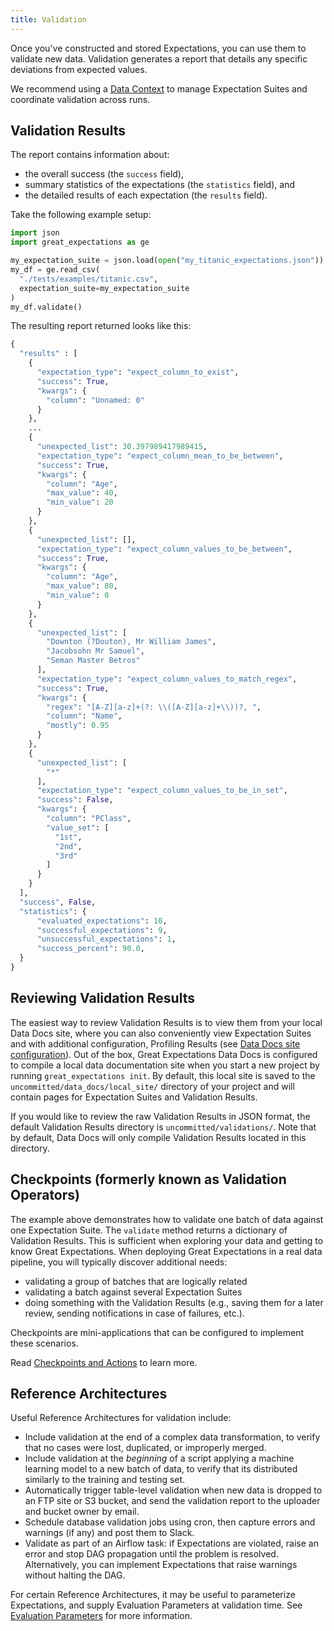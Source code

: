 ```yaml
---
title: Validation
---
```



Once you've constructed and stored Expectations, you can use them to validate new data. Validation generates a report
that details any specific deviations from expected values.

We recommend using a [Data Context](../reference/data_context.md) to manage Expectation Suites and coordinate validation across runs.

## Validation Results

The report contains information about:

* the overall success (the `success` field),
* summary statistics of the expectations (the `statistics` field), and
* the detailed results of each expectation (the `results` field).

Take the following example setup:

```python 
import json 
import great_expectations as ge

my_expectation_suite = json.load(open("my_titanic_expectations.json"))
my_df = ge.read_csv(
  "./tests/examples/titanic.csv", 
  expectation_suite=my_expectation_suite
)
my_df.validate()
```

The resulting report returned looks like this:

```python 
{
  "results" : [
    {
      "expectation_type": "expect_column_to_exist",
      "success": True,
      "kwargs": {
        "column": "Unnamed: 0"
      }
    },
    ...
    {
      "unexpected_list": 30.397989417989415,
      "expectation_type": "expect_column_mean_to_be_between",
      "success": True,
      "kwargs": {
        "column": "Age",
        "max_value": 40,
        "min_value": 20
      }
    },
    {
      "unexpected_list": [],
      "expectation_type": "expect_column_values_to_be_between",
      "success": True,
      "kwargs": {
        "column": "Age",
        "max_value": 80,
        "min_value": 0
      }
    },
    {
      "unexpected_list": [
        "Downton (?Douton), Mr William James",
        "Jacobsohn Mr Samuel",
        "Seman Master Betros"
      ],
      "expectation_type": "expect_column_values_to_match_regex",
      "success": True,
      "kwargs": {
        "regex": "[A-Z][a-z]+(?: \\([A-Z][a-z]+\\))?, ",
        "column": "Name",
        "mostly": 0.95
      }
    },
    {
      "unexpected_list": [
        "*"
      ],
      "expectation_type": "expect_column_values_to_be_in_set",
      "success": False,
      "kwargs": {
        "column": "PClass",
        "value_set": [
          "1st",
          "2nd",
          "3rd"
        ]
      }
    }
  ],
  "success", False,
  "statistics": {
      "evaluated_expectations": 10,
      "successful_expectations": 9,
      "unsuccessful_expectations": 1,
      "success_percent": 90.0,
  }
}
```

## Reviewing Validation Results

The easiest way to review Validation Results is to view them from your local Data Docs site, where you can also
conveniently view Expectation Suites and with additional configuration, Profiling Results
(see [Data Docs site configuration](../guides/setup/configuring_data_docs/how_to_host_and_share_data_docs_on_a_filesystem.md)). Out of the box, Great Expectations Data Docs is configured to compile a local
data documentation site when you start a new project by running `great_expectations init`. By default, this local site
is saved to the `uncommitted/data_docs/local_site/` directory of your project and will contain pages for Expectation
Suites and Validation Results.

If you would like to review the raw Validation Results in JSON format, the default Validation Results directory
is `uncommitted/validations/`. Note that by default, Data Docs will only compile Validation Results located in this
directory.

## Checkpoints (formerly known as Validation Operators)

The example above demonstrates how to validate one batch of data against one Expectation Suite. The `validate` method
returns a dictionary of Validation Results. This is sufficient when exploring your data and getting to know Great
Expectations. When deploying Great Expectations in a real data pipeline, you will typically discover additional needs:

* validating a group of batches that are logically related
* validating a batch against several Expectation Suites
* doing something with the Validation Results (e.g., saving them for a later review, sending notifications in case of
  failures, etc.).

Checkpoints are mini-applications that can be configured to implement these scenarios.

Read [Checkpoints and Actions](./checkpoints_and_actions.md) to learn more.

## Reference Architectures

Useful Reference Architectures for validation include:

* Include validation at the end of a complex data transformation, to verify that no cases were lost, duplicated, or
  improperly merged.
* Include validation at the *beginning* of a script applying a machine learning model to a new batch of data, to verify
  that its distributed similarly to the training and testing set.
* Automatically trigger table-level validation when new data is dropped to an FTP site or S3 bucket, and send the
  validation report to the uploader and bucket owner by email.
* Schedule database validation jobs using cron, then capture errors and warnings (if any) and post them to Slack.
* Validate as part of an Airflow task: if Expectations are violated, raise an error and stop DAG propagation until the
  problem is resolved. Alternatively, you can implement Expectations that raise warnings without halting the DAG.

For certain Reference Architectures, it may be useful to parameterize Expectations, and supply Evaluation Parameters at
validation time. See [Evaluation Parameters](./evaluation_parameters.md) for more information.
